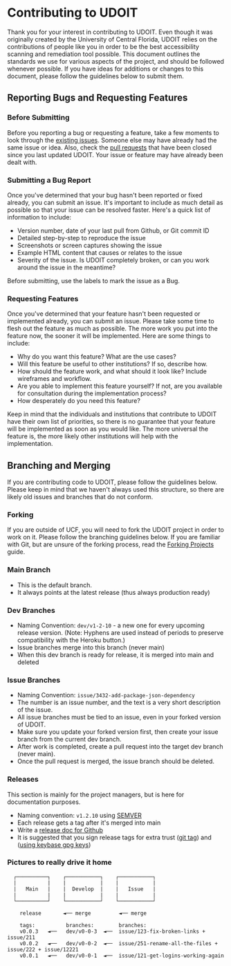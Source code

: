 # Contributing to UDOIT

Thank you for your interest in contributing to UDOIT.  Even though it was originally created by the University of Central Florida, UDOIT relies on the contributions of people like you in order to be the best accessibility scanning and remediation tool possible.  This document outlines the standards we use for various aspects of the project, and should be followed whenever possible.  If you have ideas for additions or changes to this document, please follow the guidelines below to submit them.

## Reporting Bugs and Requesting Features

### Before Submitting

Before you reporting a bug or requesting a feature, take a few moments to look through the [existing issues](https://github.com/ucfopen/UDOIT/issues).  Someone else may have already had the same issue or idea.  Also, check the [pull requests](https://github.com/ucfopen/UDOIT/pulls) that have been closed since you last updated UDOIT.  Your issue or feature may have already been dealt with.

### Submitting a Bug Report

Once you've determined that your bug hasn't been reported or fixed already, you can submit an issue.  It's important to include as much detail as possible so that your issue can be resolved faster.  Here's a quick list of information to include:

* Version number, date of your last pull from Github, or Git commit ID
* Detailed step-by-step to reproduce the issue
* Screenshots or screen captures showing the issue
* Example HTML content that causes or relates to the issue
* Severity of the issue.  Is UDOIT completely broken, or can you work around the issue in the meantime?

Before submitting, use the labels to mark the issue as a Bug.

### Requesting Features

Once you've determined that your feature hasn't been requested or implemented already, you can submit an issue.  Please take some time to flesh out the feature as much as possible.  The more work you put into the feature now, the sooner it will be implemented.  Here are some things to include:

* Why do you want this feature?  What are the use cases?
* Will this feature be useful to other institutions?  If so, describe how.
* How should the feature work, and what should it look like?  Include wireframes and workflow.
* Are you able to implement this feature yourself?  If not, are you available for consultation during the implementation process?
* How desperately do you need this feature?

Keep in mind that the individuals and institutions that contribute to UDOIT have their own list of priorities, so there is no guarantee that your feature will be implemented as soon as you would like.  The more universal the feature is, the more likely other institutions will help with the implementation.

## Branching and Merging

If you are contributing code to UDOIT, please follow the guidelines below.  Please keep in mind that we haven't always used this structure, so there are likely old issues and branches that do not conform.

### Forking

If you are outside of UCF, you will need to fork the UDOIT project in order to work on it.  Please follow the branching guidelines below.  If you are familiar with Git, but are unsure of the forking process, read the [Forking Projects](https://guides.github.com/activities/forking/) guide.

### Main Branch

* This is the default branch.
* It always points at the latest release (thus always production ready)

### Dev Branches

* Naming Convention: `dev/v1-2-10` - a new one for every upcoming release version. (Note: Hyphens are used instead of periods to preserve compatibility with the Heroku button.)
* Issue branches merge into this branch (never main)
* When this dev branch is ready for release, it is merged into main and deleted

### Issue Branches

* Naming Convention: `issue/3432-add-package-json-dependency`
* The number is an issue number, and the text is a very short description of the issue.
* All issue branches must be tied to an issue, even in your forked version of UDOIT.
* Make sure you update your forked version first, then create your issue branch from the current dev branch.
* After work is completed, create a pull request into the target dev branch (never main).
* Once the pull request is merged, the issue branch should be deleted.

### Releases

This section is mainly for the project managers, but is here for documentation purposes.

* Naming convention: `v1.2.10` using [SEMVER](http://semver.org/)
* Each release gets a tag after it's merged into main
* Write a [release doc for Github](https://help.github.com/articles/creating-releases/)
* It is suggested that you sign release tags for extra trust ([git tag](https://git-scm.com/book/tr/v2/Git-Tools-Signing-Your-Work)) and ([using keybase gpg keys](https://clu.cdl.ucf.edu/snippets/103))


### Pictures to really drive it home
```
  ┌──────────┐    ┌───────────┐    ┌───────────┐
  |          |    |           |    |           |
  |   Main   |    |  Develop  |    |   Issue   |
  |          |    |           |    |           |
  └──────────┘    └───────────┘    └───────────┘

    release       ◄── merge         ◄── merge

  	tags:          branches:        branches:
    v0.0.3   ◄──   dev/v0-0-3  ◄──  issue/123-fix-broken-links + issue/211
    v0.0.2   ◄──   dev/v0-0-2  ◄──  issue/251-rename-all-the-files + issue/222 + issue/12221
    v0.0.1   ◄──   dev/v0-0-1  ◄──  issue/121-get-logins-working-again

```
